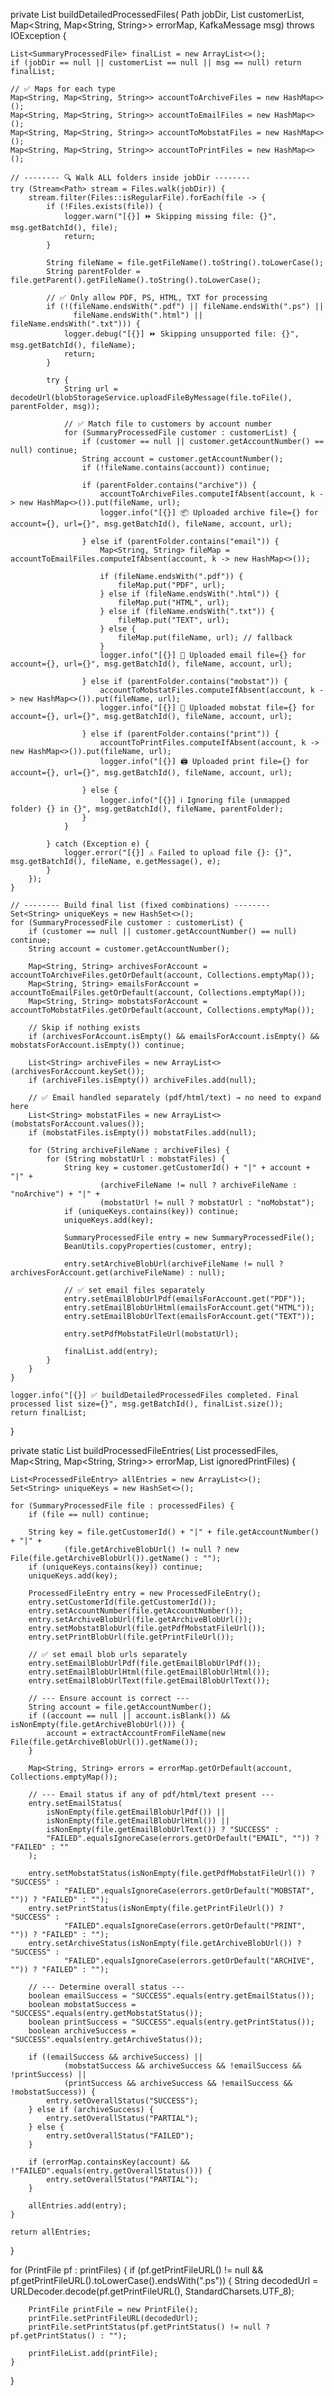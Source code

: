private List<SummaryProcessedFile> buildDetailedProcessedFiles(
        Path jobDir,
        List<SummaryProcessedFile> customerList,
        Map<String, Map<String, String>> errorMap,
        KafkaMessage msg) throws IOException {

    List<SummaryProcessedFile> finalList = new ArrayList<>();
    if (jobDir == null || customerList == null || msg == null) return finalList;

    // ✅ Maps for each type
    Map<String, Map<String, String>> accountToArchiveFiles = new HashMap<>();
    Map<String, Map<String, String>> accountToEmailFiles = new HashMap<>();
    Map<String, Map<String, String>> accountToMobstatFiles = new HashMap<>();
    Map<String, Map<String, String>> accountToPrintFiles = new HashMap<>();

    // -------- 🔍 Walk ALL folders inside jobDir --------
    try (Stream<Path> stream = Files.walk(jobDir)) {
        stream.filter(Files::isRegularFile).forEach(file -> {
            if (!Files.exists(file)) {
                logger.warn("[{}] ⏩ Skipping missing file: {}", msg.getBatchId(), file);
                return;
            }

            String fileName = file.getFileName().toString().toLowerCase();
            String parentFolder = file.getParent().getFileName().toString().toLowerCase();

            // ✅ Only allow PDF, PS, HTML, TXT for processing
            if (!(fileName.endsWith(".pdf") || fileName.endsWith(".ps") ||
                  fileName.endsWith(".html") || fileName.endsWith(".txt"))) {
                logger.debug("[{}] ⏩ Skipping unsupported file: {}", msg.getBatchId(), fileName);
                return;
            }

            try {
                String url = decodeUrl(blobStorageService.uploadFileByMessage(file.toFile(), parentFolder, msg));

                // ✅ Match file to customers by account number
                for (SummaryProcessedFile customer : customerList) {
                    if (customer == null || customer.getAccountNumber() == null) continue;
                    String account = customer.getAccountNumber();
                    if (!fileName.contains(account)) continue;

                    if (parentFolder.contains("archive")) {
                        accountToArchiveFiles.computeIfAbsent(account, k -> new HashMap<>()).put(fileName, url);
                        logger.info("[{}] 📦 Uploaded archive file={} for account={}, url={}", msg.getBatchId(), fileName, account, url);

                    } else if (parentFolder.contains("email")) {
                        Map<String, String> fileMap = accountToEmailFiles.computeIfAbsent(account, k -> new HashMap<>());

                        if (fileName.endsWith(".pdf")) {
                            fileMap.put("PDF", url);
                        } else if (fileName.endsWith(".html")) {
                            fileMap.put("HTML", url);
                        } else if (fileName.endsWith(".txt")) {
                            fileMap.put("TEXT", url);
                        } else {
                            fileMap.put(fileName, url); // fallback
                        }
                        logger.info("[{}] 📧 Uploaded email file={} for account={}, url={}", msg.getBatchId(), fileName, account, url);

                    } else if (parentFolder.contains("mobstat")) {
                        accountToMobstatFiles.computeIfAbsent(account, k -> new HashMap<>()).put(fileName, url);
                        logger.info("[{}] 📱 Uploaded mobstat file={} for account={}, url={}", msg.getBatchId(), fileName, account, url);

                    } else if (parentFolder.contains("print")) {
                        accountToPrintFiles.computeIfAbsent(account, k -> new HashMap<>()).put(fileName, url);
                        logger.info("[{}] 🖨 Uploaded print file={} for account={}, url={}", msg.getBatchId(), fileName, account, url);

                    } else {
                        logger.info("[{}] ℹ️ Ignoring file (unmapped folder) {} in {}", msg.getBatchId(), fileName, parentFolder);
                    }
                }

            } catch (Exception e) {
                logger.error("[{}] ⚠️ Failed to upload file {}: {}", msg.getBatchId(), fileName, e.getMessage(), e);
            }
        });
    }

    // -------- Build final list (fixed combinations) --------
    Set<String> uniqueKeys = new HashSet<>();
    for (SummaryProcessedFile customer : customerList) {
        if (customer == null || customer.getAccountNumber() == null) continue;
        String account = customer.getAccountNumber();

        Map<String, String> archivesForAccount = accountToArchiveFiles.getOrDefault(account, Collections.emptyMap());
        Map<String, String> emailsForAccount = accountToEmailFiles.getOrDefault(account, Collections.emptyMap());
        Map<String, String> mobstatsForAccount = accountToMobstatFiles.getOrDefault(account, Collections.emptyMap());

        // Skip if nothing exists
        if (archivesForAccount.isEmpty() && emailsForAccount.isEmpty() && mobstatsForAccount.isEmpty()) continue;

        List<String> archiveFiles = new ArrayList<>(archivesForAccount.keySet());
        if (archiveFiles.isEmpty()) archiveFiles.add(null);

        // ✅ Email handled separately (pdf/html/text) → no need to expand here
        List<String> mobstatFiles = new ArrayList<>(mobstatsForAccount.values());
        if (mobstatFiles.isEmpty()) mobstatFiles.add(null);

        for (String archiveFileName : archiveFiles) {
            for (String mobstatUrl : mobstatFiles) {
                String key = customer.getCustomerId() + "|" + account + "|" +
                        (archiveFileName != null ? archiveFileName : "noArchive") + "|" +
                        (mobstatUrl != null ? mobstatUrl : "noMobstat");
                if (uniqueKeys.contains(key)) continue;
                uniqueKeys.add(key);

                SummaryProcessedFile entry = new SummaryProcessedFile();
                BeanUtils.copyProperties(customer, entry);

                entry.setArchiveBlobUrl(archiveFileName != null ? archivesForAccount.get(archiveFileName) : null);

                // ✅ set email files separately
                entry.setEmailBlobUrlPdf(emailsForAccount.get("PDF"));
                entry.setEmailBlobUrlHtml(emailsForAccount.get("HTML"));
                entry.setEmailBlobUrlText(emailsForAccount.get("TEXT"));

                entry.setPdfMobstatFileUrl(mobstatUrl);

                finalList.add(entry);
            }
        }
    }

    logger.info("[{}] ✅ buildDetailedProcessedFiles completed. Final processed list size={}", msg.getBatchId(), finalList.size());
    return finalList;
}

private static List<ProcessedFileEntry> buildProcessedFileEntries(
        List<SummaryProcessedFile> processedFiles,
        Map<String, Map<String, String>> errorMap,
        List<PrintFile> ignoredPrintFiles) {

    List<ProcessedFileEntry> allEntries = new ArrayList<>();
    Set<String> uniqueKeys = new HashSet<>();

    for (SummaryProcessedFile file : processedFiles) {
        if (file == null) continue;

        String key = file.getCustomerId() + "|" + file.getAccountNumber() + "|" +
                (file.getArchiveBlobUrl() != null ? new File(file.getArchiveBlobUrl()).getName() : "");
        if (uniqueKeys.contains(key)) continue;
        uniqueKeys.add(key);

        ProcessedFileEntry entry = new ProcessedFileEntry();
        entry.setCustomerId(file.getCustomerId());
        entry.setAccountNumber(file.getAccountNumber());
        entry.setArchiveBlobUrl(file.getArchiveBlobUrl());
        entry.setMobstatBlobUrl(file.getPdfMobstatFileUrl());
        entry.setPrintBlobUrl(file.getPrintFileUrl());

        // ✅ set email blob urls separately
        entry.setEmailBlobUrlPdf(file.getEmailBlobUrlPdf());
        entry.setEmailBlobUrlHtml(file.getEmailBlobUrlHtml());
        entry.setEmailBlobUrlText(file.getEmailBlobUrlText());

        // --- Ensure account is correct ---
        String account = file.getAccountNumber();
        if ((account == null || account.isBlank()) && isNonEmpty(file.getArchiveBlobUrl())) {
            account = extractAccountFromFileName(new File(file.getArchiveBlobUrl()).getName());
        }

        Map<String, String> errors = errorMap.getOrDefault(account, Collections.emptyMap());

        // --- Email status if any of pdf/html/text present ---
        entry.setEmailStatus(
            isNonEmpty(file.getEmailBlobUrlPdf()) ||
            isNonEmpty(file.getEmailBlobUrlHtml()) ||
            isNonEmpty(file.getEmailBlobUrlText()) ? "SUCCESS" :
            "FAILED".equalsIgnoreCase(errors.getOrDefault("EMAIL", "")) ? "FAILED" : ""
        );

        entry.setMobstatStatus(isNonEmpty(file.getPdfMobstatFileUrl()) ? "SUCCESS" :
                "FAILED".equalsIgnoreCase(errors.getOrDefault("MOBSTAT", "")) ? "FAILED" : "");
        entry.setPrintStatus(isNonEmpty(file.getPrintFileUrl()) ? "SUCCESS" :
                "FAILED".equalsIgnoreCase(errors.getOrDefault("PRINT", "")) ? "FAILED" : "");
        entry.setArchiveStatus(isNonEmpty(file.getArchiveBlobUrl()) ? "SUCCESS" :
                "FAILED".equalsIgnoreCase(errors.getOrDefault("ARCHIVE", "")) ? "FAILED" : "");

        // --- Determine overall status ---
        boolean emailSuccess = "SUCCESS".equals(entry.getEmailStatus());
        boolean mobstatSuccess = "SUCCESS".equals(entry.getMobstatStatus());
        boolean printSuccess = "SUCCESS".equals(entry.getPrintStatus());
        boolean archiveSuccess = "SUCCESS".equals(entry.getArchiveStatus());

        if ((emailSuccess && archiveSuccess) ||
                (mobstatSuccess && archiveSuccess && !emailSuccess && !printSuccess) ||
                (printSuccess && archiveSuccess && !emailSuccess && !mobstatSuccess)) {
            entry.setOverallStatus("SUCCESS");
        } else if (archiveSuccess) {
            entry.setOverallStatus("PARTIAL");
        } else {
            entry.setOverallStatus("FAILED");
        }

        if (errorMap.containsKey(account) && !"FAILED".equals(entry.getOverallStatus())) {
            entry.setOverallStatus("PARTIAL");
        }

        allEntries.add(entry);
    }

    return allEntries;
}

for (PrintFile pf : printFiles) {
    if (pf.getPrintFileURL() != null && pf.getPrintFileURL().toLowerCase().endsWith(".ps")) {
        String decodedUrl = URLDecoder.decode(pf.getPrintFileURL(), StandardCharsets.UTF_8);

        PrintFile printFile = new PrintFile();
        printFile.setPrintFileURL(decodedUrl);
        printFile.setPrintStatus(pf.getPrintStatus() != null ? pf.getPrintStatus() : "");

        printFileList.add(printFile);
    }
}
